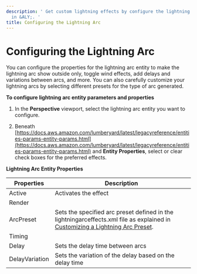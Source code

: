```yaml
---
description: ' Get custom lightning effects by configure the lightning arc entity
  in &ALY;. '
title: Configuring the Lightning Arc
---
```

# Configuring the Lightning Arc<a name="gems-system-gem-lightning-arc-configuring"></a>

You can configure the properties for the lightning arc entity to make the lightning arc show outside only, toggle wind effects, add delays and variations between arcs, and more\. You can also carefully customize your lightning arcs by selecting different presets for the type of arc generated\.

**To configure lightning arc entity parameters and properties**

1. In the **Perspective** viewport, select the lightning arc entity you want to configure\.

1. Beneath [https://docs.aws.amazon.com/lumberyard/latest/legacyreference/entities-params-entity-params.html](https://docs.aws.amazon.com/lumberyard/latest/legacyreference/entities-params-entity-params.html) and **Entity Properties**, select or clear check boxes for the preferred effects\.

 


**Lightning Arc Entity Properties**  

| Properties | Description | 
| --- | --- | 
| Active | Activates the effect | 
| Render |  | 
| ArcPreset | Sets the specified arc preset defined in the lightningarceffects\.xml file as explained in [Customizing a Lightning Arc Preset](gems-system-gem-lightning-arc-presets.md)\. | 
| Timing |  | 
| Delay | Sets the delay time between arcs | 
| DelayVariation | Sets the variation of the delay based on the delay time | 
